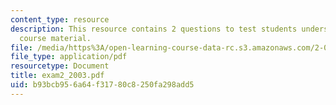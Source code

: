 ```yaml
---
content_type: resource
description: This resource contains 2 questions to test students understanding of
  course material.
file: /media/https%3A/open-learning-course-data-rc.s3.amazonaws.com/2-016-hydrodynamics-13-012-fall-2005/b93bcb956a64f31780c8250fa298add5_exam2_2003.pdf
file_type: application/pdf
resourcetype: Document
title: exam2_2003.pdf
uid: b93bcb95-6a64-f317-80c8-250fa298add5
---
```

